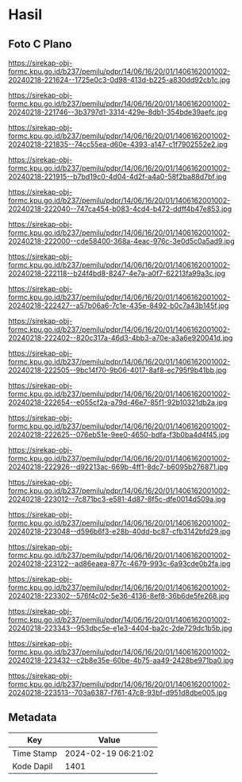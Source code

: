 # Hasil

## Foto C Plano

https://sirekap-obj-formc.kpu.go.id/b237/pemilu/pdpr/14/06/16/20/01/1406162001002-20240218-221624--1725e0c3-0d98-413d-b225-a830dd92cb1c.jpg

https://sirekap-obj-formc.kpu.go.id/b237/pemilu/pdpr/14/06/16/20/01/1406162001002-20240218-221746--3b3797d1-3314-429e-8db1-354bde39aefc.jpg

https://sirekap-obj-formc.kpu.go.id/b237/pemilu/pdpr/14/06/16/20/01/1406162001002-20240218-221835--74cc55ea-d60e-4393-a147-c1f7902552e2.jpg

https://sirekap-obj-formc.kpu.go.id/b237/pemilu/pdpr/14/06/16/20/01/1406162001002-20240218-221915--b7bd19c0-4d04-4d2f-a4a0-58f2ba88d7bf.jpg

https://sirekap-obj-formc.kpu.go.id/b237/pemilu/pdpr/14/06/16/20/01/1406162001002-20240218-222040--747ca454-b083-4cd4-b472-ddff4b47e853.jpg

https://sirekap-obj-formc.kpu.go.id/b237/pemilu/pdpr/14/06/16/20/01/1406162001002-20240218-222000--cde58400-368a-4eac-976c-3e0d5c0a5ad9.jpg

https://sirekap-obj-formc.kpu.go.id/b237/pemilu/pdpr/14/06/16/20/01/1406162001002-20240218-222118--b24f4bd8-8247-4e7a-a0f7-62213fa99a3c.jpg

https://sirekap-obj-formc.kpu.go.id/b237/pemilu/pdpr/14/06/16/20/01/1406162001002-20240218-222427--a57b06a6-7c1e-435e-8492-b0c7a43b145f.jpg

https://sirekap-obj-formc.kpu.go.id/b237/pemilu/pdpr/14/06/16/20/01/1406162001002-20240218-222402--820c317a-46d3-4bb3-a70e-a3a6e920041d.jpg

https://sirekap-obj-formc.kpu.go.id/b237/pemilu/pdpr/14/06/16/20/01/1406162001002-20240218-222505--9bc14f70-9b06-4017-8af8-ec795f9b41bb.jpg

https://sirekap-obj-formc.kpu.go.id/b237/pemilu/pdpr/14/06/16/20/01/1406162001002-20240218-222654--e055cf2a-a79d-46e7-85f1-92b10321db2a.jpg

https://sirekap-obj-formc.kpu.go.id/b237/pemilu/pdpr/14/06/16/20/01/1406162001002-20240218-222625--076eb51e-9ee0-4650-bdfa-f3b0ba4d4f45.jpg

https://sirekap-obj-formc.kpu.go.id/b237/pemilu/pdpr/14/06/16/20/01/1406162001002-20240218-222926--d92213ac-669b-4ff1-8dc7-b6095b276871.jpg

https://sirekap-obj-formc.kpu.go.id/b237/pemilu/pdpr/14/06/16/20/01/1406162001002-20240218-223012--7c871bc3-e581-4d87-8f5c-dfe0014d509a.jpg

https://sirekap-obj-formc.kpu.go.id/b237/pemilu/pdpr/14/06/16/20/01/1406162001002-20240218-223048--d596b6f3-e28b-40dd-bc87-cfb3142bfd29.jpg

https://sirekap-obj-formc.kpu.go.id/b237/pemilu/pdpr/14/06/16/20/01/1406162001002-20240218-223122--ad86eaea-877c-4679-993c-6a93cde0b2fa.jpg

https://sirekap-obj-formc.kpu.go.id/b237/pemilu/pdpr/14/06/16/20/01/1406162001002-20240218-223302--576f4c02-5e36-4136-8ef8-36b6de5fe268.jpg

https://sirekap-obj-formc.kpu.go.id/b237/pemilu/pdpr/14/06/16/20/01/1406162001002-20240218-223343--953dbc5e-e1e3-4404-ba2c-2de729dc1b5b.jpg

https://sirekap-obj-formc.kpu.go.id/b237/pemilu/pdpr/14/06/16/20/01/1406162001002-20240218-223432--c2b8e35e-60be-4b75-aa49-2428be971ba0.jpg

https://sirekap-obj-formc.kpu.go.id/b237/pemilu/pdpr/14/06/16/20/01/1406162001002-20240218-223513--703a6387-f761-47c8-93bf-d951d8dbe005.jpg


## Metadata

| Key        | Value               |
| ---------- | ------------------- |
| Time Stamp | 2024-02-19 06:21:02 |
| Kode Dapil | 1401                |



